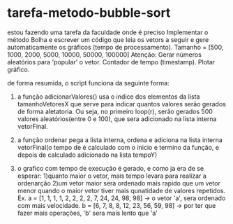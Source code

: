 # tarefa-metodo-bubble-sort
estou fazendo uma tarefa da faculdade onde é preciso Implementar o método Bolha e escrever um código que leia os vetors  a seguir e gere automaticamente os gráficos (tempo de processamento). Tamanho = [500, 1000, 2000, 5000, 10000, 50000, 100000]  Atenção:  Gerar números aleatórios para 'popular' o vetor. Contador de tempo (timestamp). Plotar gráfico.

de forma resumida, o script funciona da seguinte forma:

1) a função adicionarValores() usa o indice dos elementos da lista tamanhoVetoresX que serve para indicar quantos valores serão gerados de forma aletatoria. Ou seja, no primeiro loop(r), serão gerados 500 valores aleatórios(entre 0 e 100), que sera adicionado na lista interna vetorFinal.
2) a função ordenar pega a lista interna, ordena e adiciona na lista interna vetorFinal(o tempo de é calculado com o inicio e termino da função, e depois de calculado adicionado na lista tempoY)

3) o grafico com tempo de execução é gerado, e como ja era de se esperar:
  1)quanto maior o vetor, mais tempo levara para realizar a ordenarção
  2)um vetor maior sera ordenado mais rapido que um vetor menor quando o maior vetor tiver mais qunatidade de valores repetidos.
    Ex. a = [1, 1, 1, 1, 2, 2, 2, 2, 7, 24, 24, 98, 98] -> o vetor 'a', sera ordenado com mais velocidade.
        b = [6, 7, 8, 8, 12, 23, 56, 59,  98] -> por ter que fazer mais operações, 'b' sera mais lento que 'a'

